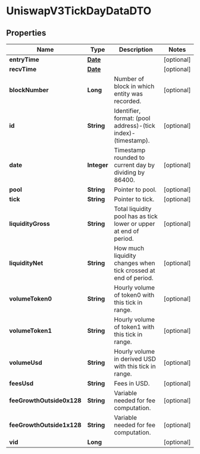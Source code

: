 

# UniswapV3TickDayDataDTO

## Properties

Name | Type | Description | Notes
------------ | ------------- | ------------- | -------------
**entryTime** | [**Date**](Date.md) |  |  [optional]
**recvTime** | [**Date**](Date.md) |  |  [optional]
**blockNumber** | **Long** | Number of block in which entity was recorded. |  [optional]
**id** | **String** | Identifier, format: (pool address)-(tick index)-(timestamp). |  [optional]
**date** | **Integer** | Timestamp rounded to current day by dividing by 86400. |  [optional]
**pool** | **String** | Pointer to pool. |  [optional]
**tick** | **String** | Pointer to tick. |  [optional]
**liquidityGross** | **String** | Total liquidity pool has as tick lower or upper at end of period. |  [optional]
**liquidityNet** | **String** | How much liquidity changes when tick crossed at end of period. |  [optional]
**volumeToken0** | **String** | Hourly volume of token0 with this tick in range. |  [optional]
**volumeToken1** | **String** | Hourly volume of token1 with this tick in range. |  [optional]
**volumeUsd** | **String** | Hourly volume in derived USD with this tick in range. |  [optional]
**feesUsd** | **String** | Fees in USD. |  [optional]
**feeGrowthOutside0x128** | **String** | Variable needed for fee computation. |  [optional]
**feeGrowthOutside1x128** | **String** | Variable needed for fee computation. |  [optional]
**vid** | **Long** |  |  [optional]




